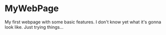 # MyWebPage
My first webpage with some basic features.
I don't know yet what it's gonna look like. Just trying things...
